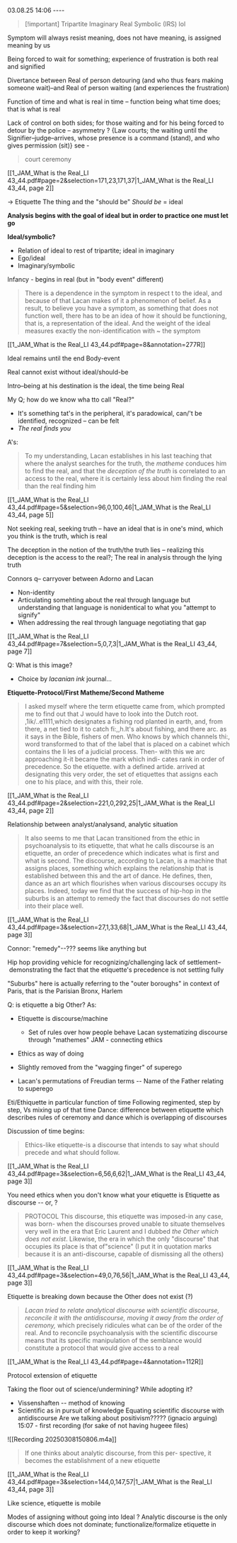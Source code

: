 03.08.25
14:06 ----


> [!important] Tripartite
> Imaginary Real Symbolic (IRS) lol


Symptom will always resist meaning, does not have meaning, is assigned meaning by us 

Being forced to wait for something; experience of frustration is both real and signified 

Divertance between Real of person detouring (and who thus fears making someone wait)–and Real of person waiting (and experiences the frustration)

Function of time and what is real in time – function being what time does; that is what is real 

Lack of control on both sides; for those waiting and for his being forced to detour by the police – asymmetry ?
{Law courts; the waiting until the Signifier–judge–arrives, whose presence is a command (stand), and who gives permission (sit)}
see - 
> court ceremony

[[1_JAM_What is the Real_LI 43_44.pdf#page=2&selection=171,23,171,37|1_JAM_What is the Real_LI 43_44, page 2]]

→ Etiquette
The thing and the "should be"
*Should be* = ideal 

**Analysis begins with the goal of ideal but in order to practice one must let go**

**Ideal/symbolic?** 
- Relation of ideal to rest of tripartite; ideal in imaginary
- Ego/ideal 
- Imaginary/symbolic

Infancy - begins in real (but in "body event" different)

> There is a dependence in the symptom in respect t to the ideal, and because of that Lacan makes of it a phenomenon of belief. As a result, to believe you have a symptom, as something that does not function well, there has to be an idea of how it should be functioning, that is, a representation of the ideal. And the weight of the ideal measures exactly the non-identification with ~ the symptom

[[1_JAM_What is the Real_LI 43_44.pdf#page=8&annotation=277R]]

Ideal remains until the end
Body-event 

Real cannot exist without ideal/should-be

Intro–being at his destination is the ideal, the time being Real 

My Q; how do we know wha tto call "Real?"
- It's something tat's in the peripheral, it's paradowical, can/'t be identified, recognized – can be felt
- *The real finds you*

A's: 

> To my understanding, Lacan establishes in his last teaching that where the analyst searches for the truth, the *matheme* conduces him to find the real, and that the *deception of the truth* is correlated to an access to the real, where it is certainly less about him finding the real than the real finding him

[[1_JAM_What is the Real_LI 43_44.pdf#page=5&selection=96,0,100,46|1_JAM_What is the Real_LI 43_44, page 5]]

Not seeking real, seeking truth – have an ideal that is in one's mind, which you think is the truth, which is real

The deception in the notion of the truth/the truth lies – realizing this deception is the access to the real?; The real in analysis through the lying truth

Connors q– carryover between Adorno and Lacan
- Non-identity
- Articulating somehting about the real through language but understanding that language is nonidentical to what you "attempt to signify"
- When addressing the real through language negotiating that gap

[[1_JAM_What is the Real_LI 43_44.pdf#page=7&selection=5,0,7,3|1_JAM_What is the Real_LI 43_44, page 7]]

Q: What is this image? 
- Choice by *lacanian ink* journal...


**Etiquette-Protocol/First Matheme/Second Matheme**
> I asked myself where the term etiquette came from, which prompted me to find out that J would have to look into the Dutch root. ,1ik/..e1111,which designates a fishing rod planted in earth, and, from there, a net tied to it to catch fi:,,h.It's about fishing, and there arc. as it says in the Bible, fishers of men. Who knows by which channels thi:, word transformed to that of the label that is placed on a cabinet which contains the Ii les of a judicial process. Then- with this we arc approaching it-it became the mark which indi- cates rank in order of precedence. So the etiquette. with a defined artide. arrived at designating this very order, the set of etiquettes that assigns each one to his place, and with this, their role.

[[1_JAM_What is the Real_LI 43_44.pdf#page=2&selection=221,0,292,25|1_JAM_What is the Real_LI 43_44, page 2]]

Relationship between analyst/analysand, analytic situation

> It also seems to me that Lacan transitioned from the ethic in psychoanalysis to its etiquette, that what he calls discourse is an etiquette, an order of precedence which indicates what is first and what is second. The discourse, according to Lacan, is a machine that assigns places, something which explains the relationship that is established between this and the art of dance. He defines, then, dance as an art which flourishes when various discourses occupy its places.
> Indeed, today we find that the success of hip-hop in the suburbs is an attempt to remedy the fact that discourses do not settle into their place well.

[[1_JAM_What is the Real_LI 43_44.pdf#page=3&selection=27,1,33,68|1_JAM_What is the Real_LI 43_44, page 3]]

Connor: "remedy"--??? seems like anything but

Hip hop providing vehicle for recognizing/challenging lack of settlement– demonstrating the fact that the etiquette's precedence is not settling fully 

"Suburbs" here is actually referring to the "outer boroughs" in context of Paris, that is the Parisian Bronx, Harlem

Q: is etiquette a big Other?
As:
- Etiquette is discourse/machine 
	- Set of rules over how people behave
Lacan systematizing discourse through "mathemes"
JAM - connecting ethics 
- Ethics as way of doing
- Slightly removed from the "wagging finger" of superego

- Lacan's permutations of Freudian terms -- Name of the Father relating to superego 

Eti/Ethiquette in particular function of time
Following regimented, step by step, Vs mixing up of that time
Dance: difference between etiquette which describes rules of ceremony and dance which is overlapping of discourses

Discussion of time begins: 
> Ethics-like etiquette-is a discourse that intends to say what should precede and what should follow.

[[1_JAM_What is the Real_LI 43_44.pdf#page=3&selection=6,56,6,62|1_JAM_What is the Real_LI 43_44, page 3]]

You need ethics when you don't know what your etiquette is 
Etiquette as discourse -- or, ? 
> PROTOCOL 
> This discourse, this etiquette was imposed-in any case, was born- when the discourses proved unable to situate themselves very well in the era that Eric Laurent and I dubbed *the Other which does not exist*. Likewise, the era in which the only "discourse" that occupies its place is that of"science" (I put it in quotation marks because it is an anti-discourse, capable of dismissing all the others)

[[1_JAM_What is the Real_LI 43_44.pdf#page=3&selection=49,0,76,56|1_JAM_What is the Real_LI 43_44, page 3]]

Etiquette is breaking down because the Other does not exist (?)

> *Lacan tried to relate analytical discourse with scientific discourse, reconcile it with the antidiscourse, moving it away from the order of ceremony,* which precisely ridicules what can be of the order of the real. And to reconcile psychoanalysis with the scientific discourse means that its specific manipulation of the semblance would constitute a protocol that would give access to a real

[[1_JAM_What is the Real_LI 43_44.pdf#page=4&annotation=112R]]

Protocol extension of etiquette

Taking the floor out of science/undermining? While adopting it? 
- Vissenshaften -- method of knowing
- Scientific as in pursuit of knowledge
Equating scientific discourse with antidiscourse
Are we talking about positivism????? (ignacio arguing) 15:07 - first recording (for sake of not having hugeee files)

![[Recording 20250308150806.m4a]]

> If one thinks about analytic discourse, from this per- spective, it becomes the establishment of a new etiquette

[[1_JAM_What is the Real_LI 43_44.pdf#page=3&selection=144,0,147,57|1_JAM_What is the Real_LI 43_44, page 3]]

Like science, etiquette is mobile

Modes of assigning without going into Ideal ?
Analytic discourse is the only discourse which does not dominate; functionalize/formalize etiquette in order to keep it working?
